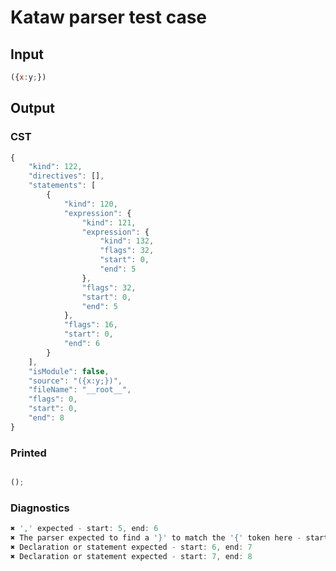 # Kataw parser test case

## Input

`````js
({x:y;})
`````

## Output

### CST

```javascript
{
    "kind": 122,
    "directives": [],
    "statements": [
        {
            "kind": 120,
            "expression": {
                "kind": 121,
                "expression": {
                    "kind": 132,
                    "flags": 32,
                    "start": 0,
                    "end": 5
                },
                "flags": 32,
                "start": 0,
                "end": 5
            },
            "flags": 16,
            "start": 0,
            "end": 6
        }
    ],
    "isModule": false,
    "source": "({x:y;})",
    "fileName": "__root__",
    "flags": 0,
    "start": 0,
    "end": 8
}
```

### Printed

```javascript

();
```

### Diagnostics

```javascript
✖ ',' expected - start: 5, end: 6
✖ The parser expected to find a '}' to match the '{' token here - start: 5, end: 6
✖ Declaration or statement expected - start: 6, end: 7
✖ Declaration or statement expected - start: 7, end: 8

```

